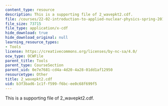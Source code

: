 ```yaml
---
content_type: resource
description: This is a supporting file of 2_wavepkt2.cdf.
file: /courses/22-02-introduction-to-applied-nuclear-physics-spring-2012/b3f3bad61c1ff599f6bcee0c68f699f5_2_wavepkt2.cdf
file_size: 73715
file_type: application/x-cdf
hide_download: true
hide_download_original: null
learning_resource_types:
- Tools
license: https://creativecommons.org/licenses/by-nc-sa/4.0/
ocw_type: OCWFile
parent_title: Tools
parent_type: CourseSection
parent_uid: 0e7e7681-cd4a-4d20-4a28-01dd1af12950
resourcetype: Other
title: 2_wavepkt2.cdf
uid: b3f3bad6-1c1f-f599-f6bc-ee0c68f699f5
---
```

This is a supporting file of 2_wavepkt2.cdf.